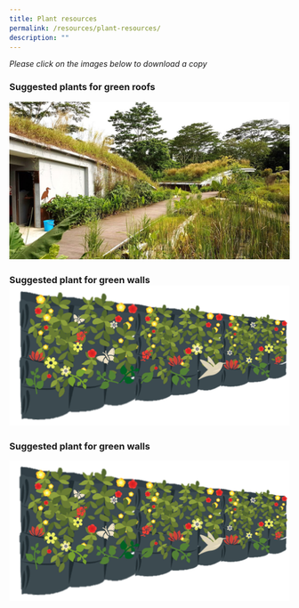 ```yaml
---
title: Plant resources
permalink: /resources/plant-resources/
description: ""
---
```

*Please click on the images below to download a copy*

### **Suggested plants for green roofs**<p>[![](/images/Skyrise%20Greenery/Kranji.jpg)](/files/Plant%20resources/suggested%20plant%20species%20for%20green%20roofs.pdf)

### **Suggested plant  for green walls** [![](/images/Graphics/pocket-green-wall-enhanced.png)](/files/Plant%20resources/suggested%20plant%20species%20for%20green%20walls.pdf)

### **Suggested plant  for green walls**[](/files/Plant%20resources/suggested%20plant%20species%20for%20green%20walls.pdf)
<img style="width:600px" src="/images/Graphics/pocket-green-wall-enhanced.png"></p>